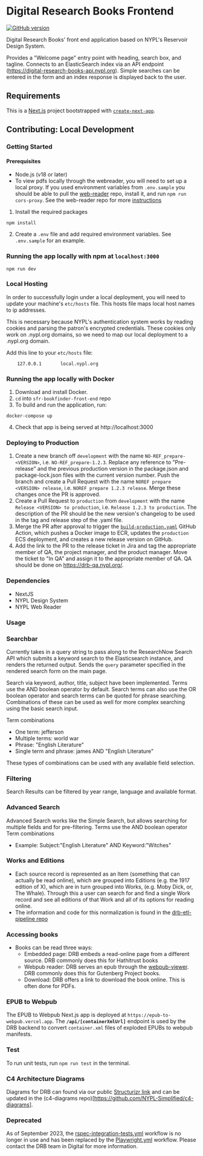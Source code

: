 # Digital Research Books Frontend

[![GitHub version](https://badge.fury.io/gh/NYPL%2Fsfr-bookfinder-front-end.svg)](https://badge.fury.io/gh/NYPL%2Fsfr-bookfinder-front-end)

Digital Research Books' front end application based on NYPL's Reservoir Design System.

Provides a "Welcome page" entry point with heading, search box, and tagline. Connects to an ElasticSearch index via an API endpoint (https://digital-research-books-api.nypl.org).
Simple searches can be entered in the form and an index response is displayed back to the user.

## Requirements

This is a [Next.js](https://nextjs.org/) project bootstrapped with [`create-next-app`](https://github.com/vercel/next.js/tree/canary/packages/create-next-app).

## Contributing: Local Development

### Getting Started

#### Prerequisites

- Node.js (v18 or later)
- To view pdfs locally through the webreader, you will need to set up a local proxy. If you used environment variables from `.env.sample` you should be able to pull the [web-reader](https://github.com/NYPL-Simplified/web-reader) repo, install it, and run `npm run cors-proxy`. See the web-reader repo for more [instructions](https://github.com/NYPL-Simplified/web-reader#cors-proxy)

1. Install the required packages

```
npm install
```

2. Create a `.env` file and add required environment variables. See `.env.sample` for an example.

### Running the app locally with npm at `localhost:3000`

```
npm run dev
```

### Local Hosting

In order to successfully login under a local deployment, you will need to update your machine's `etc/hosts` file. This hosts file maps local host names to ip addresses.

This is necessary because NYPL's authentication system works by reading cookies and parsing the patron's encrypted credentials. These cookies only work on .nypl.org domains, so we need to map our local deployment to a .nypl.org domain.

Add this line to your `etc/hosts` file:

```
	127.0.0.1       local.nypl.org
```

### Running the app locally with Docker

1. Download and install Docker.
2. `cd` into `sfr-bookfinder-front-end` repo
3. To build and run the application, run:

```
docker-compose up
```

4. Check that app is being served at http://localhost:3000

### Deploying to Production

1. Create a new branch off `development` with the name `NO-REF_prepare-<VERSION>`, i.e. `NO-REF_prepare-1.2.3`. Replace any reference to "Pre-release" and the previous production version in the package.json and package-lock.json files with the current version number. Push the branch and create a Pull Request with the name `NOREF prepare <VERSION> release`, i.e. `NOREF prepare 1.2.3 release`. Merge these changes once the PR is approved.
2. Create a Pull Request to `production` from `development` with the name `Release <VERSION> to production`, i.e. `Release 1.2.3 to production`. The description of the PR should be the new version's changelog to be used in the tag and release step of the .yaml file.
3. Merge the PR after approval to trigger the [`build-production.yaml`](./.github/workflows/build-production.yaml) GitHub Action, which pushes a Docker image to ECR, updates the `production` ECS deployment, and creates a new release version on GitHub.
4. Add the link to the PR to the release ticket in Jira and tag the appropriate member of QA, the project manager, and the product manager. Move the ticket to "In QA" and assign it to the appropriate member of QA. QA should be done on https://drb-qa.nypl.org/.

### Dependencies

- NextJS
- NYPL Design System
- NYPL Web Reader

### Usage

### Searchbar

Currently takes in a query string to pass along to the ResearchNow Search API which submits a keyword search to the Elasticsearch instance, and renders the returned output. Sends the `query` parameter specified in the rendered search form on the main page.

Search via keyword, author, title, subject have been implemented. Terms use the AND boolean operator by default. Search terms can also use the OR boolean operator and search terms can be quoted for phrase searching. Combinations of these can be used as well for more complex searching using the basic search input.

Term combinations

- One term: jefferson
- Multiple terms: world war
- Phrase: "English Literature"
- Single term and phrase: james AND "English Literature"

These types of combinations can be used with any available field selection.

### Filtering

Search Results can be filtered by year range, language and available format.

### Advanced Search

Advanced Search works like the Simple Search, but allows searching for multiple fields and for pre-filtering. Terms use the AND boolean operator
Term combinations

- Example: Subject:"English Literature" AND Keyword:"Witches"

### Works and Editions

- Each source record is represented as an Item (something that can actually be read online), which are grouped into Editions (e.g. the 1917 edition of X), which are in turn grouped into Works, (e.g. Moby Dick, or, The Whale). Through this a user can search for and find a single Work record and see all editions of that Work and all of its options for reading online.
- The information and code for this normalization is found in the [drb-etl-pipeline repo](https://github.com/NYPL/drb-etl-pipeline)

### Accessing books

- Books can be read three ways:
  - Embedded page: DRB embeds a read-online page from a different source. DRB commonly does this for Hathitrust books
  - Webpub reader: DRB serves an epub through the [webpub-viewer](https://github.com/NYPL-Simplified/webpub-viewer/tree/SFR-develop). DRB commonly does this for Gutenberg Project books.
  - Download: DRB offers a link to download the book online. This is often done for PDFs.

### EPUB to Webpub

The EPUB to Webpub Next.js app is deployed at `https://epub-to-webpub.vercel.app`. The **`/api/[containerXmlUrl]`** endpoint is used by the DRB backend to convert `container.xml` files of exploded EPUBs to webpub manifests.

### Test

To run unit tests, run `npm run test` in the terminal.

### C4 Architecture Diagrams

Diagrams for DRB can found via our public [Structurizr link](https://structurizr.com/share/72104) and can be updated in the (c4-diagrams repo)[https://github.com/NYPL-Simplified/c4-diagrams].

### Deprecated

As of September 2023, the [rspec-integration-tests.yml](https://github.com/NYPL/sfr-bookfinder-front-end/actions/workflows/rspec-integration-tests.yml) workflow is no longer in use and has been replaced by the [Playwright.yml](https://github.com/NYPL/sfr-bookfinder-front-end/blob/development/.github/workflows/Playwright.yml) workflow. Please contact the DRB team in Digital for more information.
